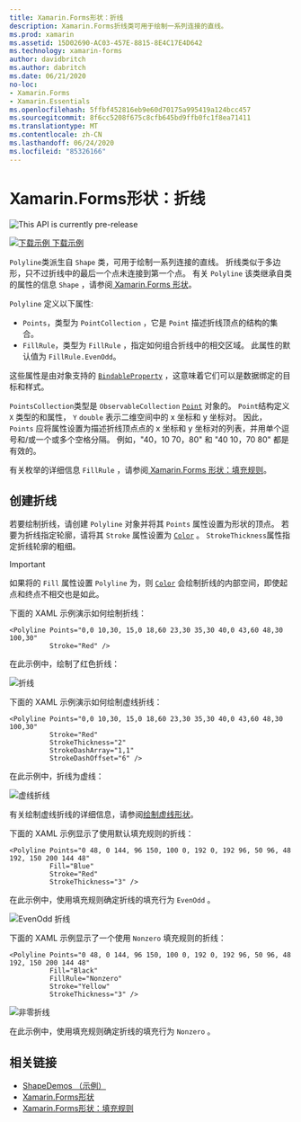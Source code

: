 ```yaml
---
title: Xamarin.Forms形状：折线
description: Xamarin.Forms折线类可用于绘制一系列连接的直线。
ms.prod: xamarin
ms.assetid: 15D02690-AC03-457E-8815-8E4C17E4D642
ms.technology: xamarin-forms
author: davidbritch
ms.author: dabritch
ms.date: 06/21/2020
no-loc:
- Xamarin.Forms
- Xamarin.Essentials
ms.openlocfilehash: 5ffbf452816eb9e60d70175a995419a124bcc457
ms.sourcegitcommit: 8f6cc5208f675c8cfb645bd9ffb0fc1f8ea71411
ms.translationtype: MT
ms.contentlocale: zh-CN
ms.lasthandoff: 06/24/2020
ms.locfileid: "85326166"
---
```

# <a name="xamarinforms-shapes-polyline"></a>Xamarin.Forms形状：折线

![](~/media/shared/preview.png "This API is currently pre-release")

[![下载示例](~/media/shared/download.png) 下载示例](https://docs.microsoft.com/samples/xamarin/xamarin-forms-samples/userinterface-shapesdemos/)

`Polyline`类派生自 `Shape` 类，可用于绘制一系列连接的直线。 折线类似于多边形，只不过折线中的最后一个点未连接到第一个点。 有关 `Polyline` 该类继承自类的属性的信息 `Shape` ，请参阅[ Xamarin.Forms 形状](index.md)。

`Polyline` 定义以下属性:

- `Points`，类型为 `PointCollection` ，它是 `Point` 描述折线顶点的结构的集合。
- `FillRule`，类型为 `FillRule` ，指定如何组合折线中的相交区域。 此属性的默认值为 `FillRule.EvenOdd`。

这些属性是由对象支持的 [`BindableProperty`](xref:Xamarin.Forms.BindableProperty) ，这意味着它们可以是数据绑定的目标和样式。

`PointsCollection`类型是 `ObservableCollection` [`Point`](xref:Xamarin.Forms.Point) 对象的。 `Point`结构定义 `X` 类型的和属性， `Y` `double` 表示二维空间中的 x 坐标和 y 坐标对。 因此， `Points` 应将属性设置为描述折线顶点点的 x 坐标和 y 坐标对的列表，并用单个逗号和/或一个或多个空格分隔。 例如，"40，10 70，80" 和 "40 10，70 80" 都是有效的。

有关枚举的详细信息 `FillRule` ，请参阅[ Xamarin.Forms 形状：填充规则](fillrules.md)。

## <a name="create-a-polyline"></a>创建折线

若要绘制折线，请创建 `Polyline` 对象并将其 `Points` 属性设置为形状的顶点。 若要为折线指定轮廓，请将其 `Stroke` 属性设置为 [`Color`](xref:Xamarin.Forms.Color) 。 `StrokeThickness`属性指定折线轮廓的粗细。

> [!IMPORTANT]
> 如果将的 `Fill` 属性设置 `Polyline` 为，则 [`Color`](xref:Xamarin.Forms.Color) 会绘制折线的内部空间，即使起点和终点不相交也是如此。

下面的 XAML 示例演示如何绘制折线：

```xaml
<Polyline Points="0,0 10,30, 15,0 18,60 23,30 35,30 40,0 43,60 48,30 100,30"
          Stroke="Red" />
```

在此示例中，绘制了红色折线：

![折线](polyline-images/stroke.png "折线")

下面的 XAML 示例演示如何绘制虚线折线：

```xaml
<Polyline Points="0,0 10,30, 15,0 18,60 23,30 35,30 40,0 43,60 48,30 100,30"
          Stroke="Red"
          StrokeThickness="2"
          StrokeDashArray="1,1"
          StrokeDashOffset="6" />
```

在此示例中，折线为虚线：

![虚线折线](polyline-images/dashed.png "虚线折线")

有关绘制虚线折线的详细信息，请参阅[绘制虚线形状](index.md#draw-dashed-shapes)。

下面的 XAML 示例显示了使用默认填充规则的折线：

```xaml
<Polyline Points="0 48, 0 144, 96 150, 100 0, 192 0, 192 96, 50 96, 48 192, 150 200 144 48"
          Fill="Blue"
          Stroke="Red"
          StrokeThickness="3" />
```

在此示例中，使用填充规则确定折线的填充行为 `EvenOdd` 。

![EvenOdd 折线](polyline-images/evenodd.png "EvenOdd polyine")

下面的 XAML 示例显示了一个使用 `Nonzero` 填充规则的折线：

```xaml
<Polyline Points="0 48, 0 144, 96 150, 100 0, 192 0, 192 96, 50 96, 48 192, 150 200 144 48"
          Fill="Black"
          FillRule="Nonzero"
          Stroke="Yellow"
          StrokeThickness="3" />
```

![非零折线](polyline-images/nonzero.png "非零折线")

在此示例中，使用填充规则确定折线的填充行为 `Nonzero` 。

## <a name="related-links"></a>相关链接

- [ShapeDemos （示例）](https://docs.microsoft.com/samples/xamarin/xamarin-forms-samples/userinterface-shapesdemos/)
- [Xamarin.Forms形状](index.md)
- [Xamarin.Forms形状：填充规则](fillrules.md)
